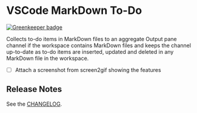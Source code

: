 # VSCode MarkDown To-Do

[![Greenkeeper badge](https://badges.greenkeeper.io/TomasHubelbauer/vscode-markdown-todo.svg)](https://greenkeeper.io/)

Collects to-do items in MarkDown files to an aggregate Output pane channel if the workspace contains MarkDown files and keeps the channel up-to-date as to-do items are inserted, updated and deleted in any MarkDown file in the workspace.

- [ ] Attach a screenshot from screen2gif showing the features

## Release Notes

See the [CHANGELOG](CHANGELOG.md).
